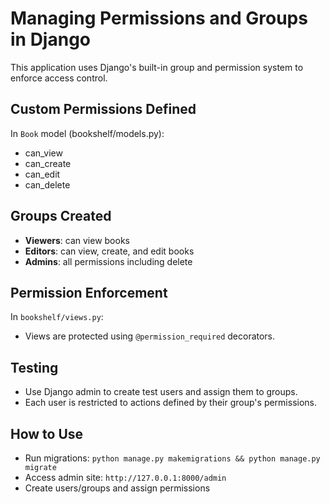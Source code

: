 # Managing Permissions and Groups in Django

This application uses Django's built-in group and permission system to enforce access control.

## Custom Permissions Defined
In `Book` model (bookshelf/models.py):
- can_view
- can_create
- can_edit
- can_delete

## Groups Created
- **Viewers**: can view books
- **Editors**: can view, create, and edit books
- **Admins**: all permissions including delete

## Permission Enforcement
In `bookshelf/views.py`:
- Views are protected using `@permission_required` decorators.

## Testing
- Use Django admin to create test users and assign them to groups.
- Each user is restricted to actions defined by their group's permissions.

## How to Use
- Run migrations: `python manage.py makemigrations && python manage.py migrate`
- Access admin site: `http://127.0.0.1:8000/admin`
- Create users/groups and assign permissions

